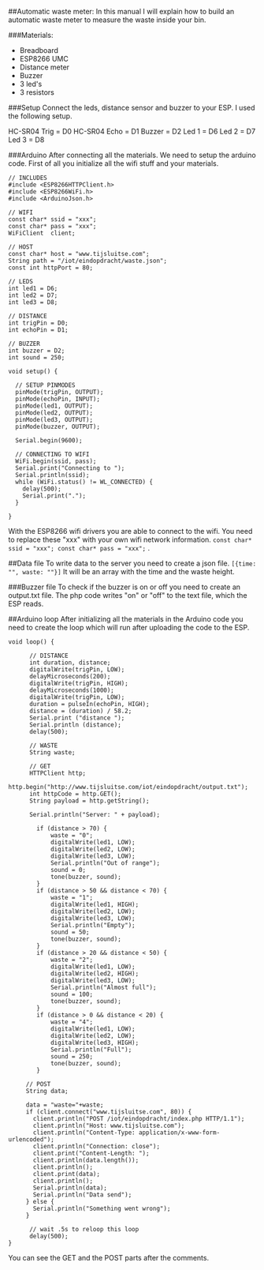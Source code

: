 ##Automatic waste meter:
In this manual I will explain how to build an automatic waste meter to measure the waste inside your bin. 

###Materials:
- Breadboard
- ESP8266 UMC
- Distance meter
- Buzzer
- 3 led's
- 3 resistors

###Setup
Connect the leds, distance sensor and buzzer to your ESP. I used the following setup. 

HC-SR04 Trig = D0
HC-SR04 Echo = D1
Buzzer = D2
Led 1 = D6
Led 2 = D7
Led 3 = D8

###Arduino
After connecting all the materials. We need to setup the arduino code. First of all you initialize all the wifi stuff and your materials. 

```
// INCLUDES
#include <ESP8266HTTPClient.h>
#include <ESP8266WiFi.h>
#include <ArduinoJson.h>

// WIFI
const char* ssid = "xxx";  
const char* pass = "xxx";
WiFiClient  client;

// HOST 
const char* host = "www.tijsluitse.com"; 
String path = "/iot/eindopdracht/waste.json";
const int httpPort = 80;

// LEDS
int led1 = D6;
int led2 = D7;
int led3 = D8;

// DISTANCE
int trigPin = D0;
int echoPin = D1;

// BUZZER
int buzzer = D2;
int sound = 250;

void setup() {

  // SETUP PINMODES
  pinMode(trigPin, OUTPUT);
  pinMode(echoPin, INPUT);
  pinMode(led1, OUTPUT);
  pinMode(led2, OUTPUT);
  pinMode(led3, OUTPUT);
  pinMode(buzzer, OUTPUT);

  Serial.begin(9600);

  // CONNECTING TO WIFI
  WiFi.begin(ssid, pass);
  Serial.print("Connecting to ");
  Serial.println(ssid);
  while (WiFi.status() != WL_CONNECTED) {
    delay(500);
    Serial.print(".");
  }
  
}
```

With the ESP8266 wifi drivers you are able to connect to the wifi. You need to replace these "xxx" with your own wifi network information. ```const char* ssid = "xxx"; const char* pass = "xxx";``` .

##Data file
To write data to the server you need to create a json file. ```[{time: "", waste: ""}]``` It will be an array with the time and the waste height. 

###Buzzer file
To check if the buzzer is on or off you need to create an output.txt file. The php code writes "on" or "off" to the text file, which the ESP reads. 

##Arduino loop
After initializing all the materials in the Arduino code you need to create the loop which will run after uploading the code to the ESP. 

```
void loop() {

	  // DISTANCE 
	  int duration, distance;
	  digitalWrite(trigPin, LOW); 
	  delayMicroseconds(200); 
	  digitalWrite(trigPin, HIGH);
	  delayMicroseconds(1000);
	  digitalWrite(trigPin, LOW);
	  duration = pulseIn(echoPin, HIGH);
	  distance = (duration) / 58.2;
	  Serial.print ("distance ");
	  Serial.println (distance);
	  delay(500);

	  // WASTE
	  String waste;
	  
	  // GET
	  HTTPClient http;
	  http.begin("http://www.tijsluitse.com/iot/eindopdracht/output.txt"); 
	  int httpCode = http.GET();        
	  String payload = http.getString();

	  Serial.println("Server: " + payload);

	    if (distance > 70) {  
	     	waste = "0";     
	     	digitalWrite(led1, LOW); 
	     	digitalWrite(led2, LOW);
	     	digitalWrite(led3, LOW); 
	     	Serial.println("Out of range");
	     	sound = 0;
	     	tone(buzzer, sound);
	    }
	    if (distance > 50 && distance < 70) {
	     	waste = "1";
	     	digitalWrite(led1, HIGH); 
	     	digitalWrite(led2, LOW);
	     	digitalWrite(led3, LOW);
	     	Serial.println("Empty");
	     	sound = 50;
	     	tone(buzzer, sound);
	    }  
	    if (distance > 20 && distance < 50) {
	     	waste = "2";
	     	digitalWrite(led1, LOW); 
	     	digitalWrite(led2, HIGH);
	     	digitalWrite(led3, LOW); 
	     	Serial.println("Almost full");
	     	sound = 100;
	     	tone(buzzer, sound);
	    }  
	    if (distance > 0 && distance < 20) {  
	     	waste = "4";     
	     	digitalWrite(led1, LOW); 
	     	digitalWrite(led2, LOW);
	     	digitalWrite(led3, HIGH); 
	     	Serial.println("Full");
	     	sound = 250;
	     	tone(buzzer, sound);
	    }

	 // POST
	 String data;

	 data = "waste="+waste;
	 if (client.connect("www.tijsluitse.com", 80)) {
	   client.println("POST /iot/eindopdracht/index.php HTTP/1.1");
	   client.println("Host: www.tijsluitse.com");
	   client.println("Content-Type: application/x-www-form-urlencoded");
	   client.println("Connection: close");
	   client.print("Content-Length: ");
	   client.println(data.length());
	   client.println();
	   client.print(data);
	   client.println();
	   Serial.println(data);
	   Serial.println("Data send");
	 } else {
	   Serial.println("Something went wrong");
	 }
	     
	  // wait .5s to reloop this loop
	  delay(500);
}
```

You can see the GET and the POST parts after the comments. 









